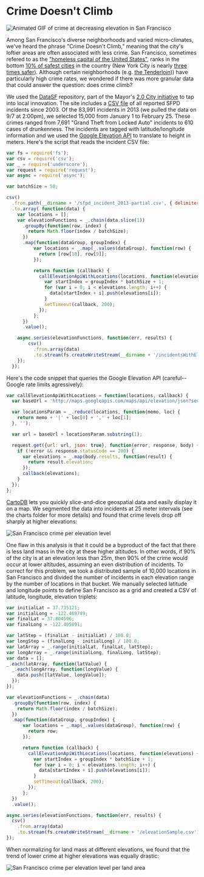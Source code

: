 Crime Doesn't Climb
==================
![Animated GIF of crime at decreasing elevation in San Francisco](https://dl.dropboxusercontent.com/u/34372/crime-doesnt-climb/crime-per-elevation-level.gif)

Among San Francisco's diverse neighborhoods and varied micro-climates, we've heard the phrase "Crime Doesn't Climb," meaning that the city's loftier areas are often associated with less crime.  San Francisco, sometimes refered to as the ["homeless capital of the United States"][homelessness], ranks in the bottom [10% of safest cities](http://www.neighborhoodscout.com/ca/san-francisco/crime/ "SF Crime") in the country (New York City is nearly [three times safer](http://www.neighborhoodscout.com/ny/new-york/crime/ "NYC Crime")).  Although certain neighborhoods (e.g. [the Tenderloin](http://en.wikipedia.org/wiki/Tenderloin,_San_Francisco#Crime "The Tenderloin"))) have particularly high crime rates, we wondered if there was more granular data that could answer the question: does crime climb?

We used the [DataSF](https://data.sfgov.org/ "DataSF") repository, part of the Mayor's [2.0 City initiative](http://techcrunch.com/2012/03/09/san-francisco-open-data/ "TechCrunch 2.0 City") to tap into local innovation.  The site includes a [CSV file](https://data.sfgov.org/Public-Safety/SFPD-Reported-Incidents-2003-to-Present/dyj4-n68b) of all reported SFPD incidents since 2003.  Of the 83,991 incidents in 2013 (we pulled the data on 9/7 at 2:00pm), we selected 15,000 from January 1 to February 25.  These crimes ranged from 7,691 "Grand Theft from Locked Auto" incidents to 610 cases of drunkenness.  The incidents are tagged with latitude/longitude information and we used the [Google Elevation API](https://developers.google.com/maps/documentation/elevation/ "Google Elevation API") to translate to height in meters.  Here's the script that reads the incident CSV file:

```javascript
var fs = require('fs');
var csv = require('csv');
var _ = require('underscore');
var request = require('request');
var async = require('async');

var batchSize = 50;

csv()
  .from.path(__dirname + '/sfpd_incident_2013-partial.csv', { delimiter: ',', escape: '"' })
  .to.array( function(data) {
    var locations = [];
    var elevationFunctions = _.chain(data.slice(1))
      .groupBy(function(row, index) {
        return Math.floor(index / batchSize);
      })
      .map(function(dataGroup, groupIndex) {
          var locations = _.map(_.values(dataGroup), function(row) {
            return [row[10], row[9]];
          });

          return function (callback) {
            callElevationApiWithLocations(locations, function(elevations) {
              var startIndex = groupIndex * batchSize + 1;
              for (var i = 0; i < elevations.length; i++) {
                data[startIndex + i].push(elevations[i]);
              }
              setTimeout(callback, 200);
            });
          };
      })
      .value();

    async.series(elevationFunctions, function(err, results) {
        csv()
          .from.array(data)
          .to.stream(fs.createWriteStream(__dirname + '/incidentsWithElevation.csv'));
    });
  });
```

Here's the code snippet that queries the Google Elevation API (careful--Google rate limits agressively):

```javascript
var callElevationApiWithLocations = function(locations, callback) {
  var baseUrl = 'http://maps.googleapis.com/maps/api/elevation/json?sensor=false&locations=';

  var locationsParam = _.reduce(locations, function(memo, loc) {
    return memo + '|' + loc[0] + ',' + loc[1];
  }, '');

  var url = baseUrl + locationsParam.substring(1);

  request.get({url: url, json: true}, function(error, response, body) {
    if (!error && response.statusCode == 200) {
      var elevations = _.map(body.results, function(result) {
        return result.elevation;
      });
      callback(elevations);
    }
  });
};
```

[CartoDB](http://cartodb.com/ "CartoDB") lets you quickly slice-and-dice geospatial data and easily display it on a map.  We segmented the data into incidents at 25 meter intervals (see the charts folder for more details) and found that crime levels drop off sharply at higher elevations:

![San Francisco crime per elevation level](https://dl.dropboxusercontent.com/u/34372/crime-doesnt-climb/crimes-per-elevation-level.png)

One flaw in this analysis is that it could be a byproduct of the fact that there is less land mass in the city at these higher altitudes.  In other words, if 90% of the city is at an elevation less than 25m, then 90% of the crime would occur at lower altitudes, assuming an even distribution of incidents.  To correct for this problem, we took a distributed sample of 10,000 locations in San Francisco and divided the number of incidents in each elevation range by the number of locations in that bucket.  We manually selected latitude and longitude points to define San Francisco as a grid and created a CSV of latitude, longitude, elevation triplets:

```javascript
var initialLat = 37.735121;
var initialLong = -122.469749;
var finalLat = 37.804596;
var finalLong = -122.405891;

var latStep = (finalLat - initialLat) / 100.0;
var longStep = (finalLong - initialLong) / 100.0;
var latArray = _.range(initialLat, finalLat, latStep);
var longArray = _.range(initialLong, finalLong, latStep);
var data = [];
_.each(latArray, function(latValue) {
  _.each(longArray, function(longValue) {
    data.push([latValue, longValue]);
  });
});

var elevationFunctions = _.chain(data)
  .groupBy(function(row, index) {
    return Math.floor(index / batchSize);
  })
  .map(function(dataGroup, groupIndex) {
      var locations = _.map(_.values(dataGroup), function(row) {
        return row;
      });

      return function (callback) {
        callElevationApiWithLocations(locations, function(elevations) {
          var startIndex = groupIndex * batchSize + 1;
          for (var i = 0; i < elevations.length; i++) {
            data[startIndex + i].push(elevations[i]);
          }
          setTimeout(callback, 200);
        });
      };
  })
  .value();

async.series(elevationFunctions, function(err, results) {
  csv()
    .from.array(data)
    .to.stream(fs.createWriteStream(__dirname + '/elevationSample.csv'));
});
```

When normalizing for land mass at different elevations, we found that the trend of lower crime at higher elevations was equally drastic:

![San Francisco crime per elevation level per land area](https://dl.dropboxusercontent.com/u/34372/crime-doesnt-climb/crimes-per-elevation-level-per-land-area.png)

[homelessness]: http://en.wikipedia.org/wiki/Homelessness_in_the_United_States#cite_note-SFPTACH-112 "Homelessness in the US"




